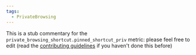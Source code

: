 ```yaml
---
tags:
  - PrivateBrowsing
---
```


This is a stub commentary for the `private_browsing_shortcut.pinned_shortcut_priv` metric: please feel free to edit (read the
[contributing guidelines](https://github.com/mozilla/glean-annotations/blob/main/CONTRIBUTING.md)
if you haven't done this before)
